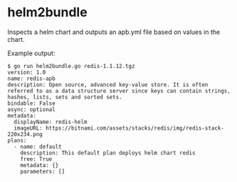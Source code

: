 # helm2bundle

Inspects a helm chart and outputs an apb.yml file based on values in the chart.

Example output:

```
$ go run helm2bundle.go redis-1.1.12.tgz 
version: 1.0
name: redis-apb
description: Open source, advanced key-value store. It is often referred to as a data structure server since keys can contain strings, hashes, lists, sets and sorted sets.
bindable: False
async: optional
metadata:
  displayName: redis-helm
  imageURL: https://bitnami.com/assets/stacks/redis/img/redis-stack-220x234.png
plans:
  - name: default
    description: This default plan deploys helm chart redis
    free: True
    metadata: {}
    parameters: []
```
